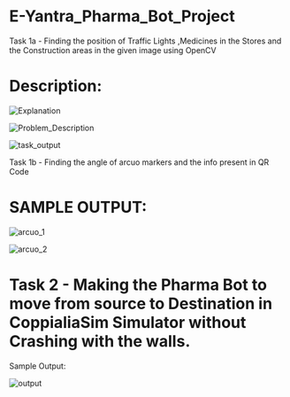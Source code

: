 # E-Yantra_Pharma_Bot_Project
Task 1a - Finding the position of Traffic Lights ,Medicines in the Stores and the Construction areas in the given image using OpenCV

# Description:

![Explanation](https://github.com/KAVINT21/E-Yantra_Pharma_Bot_Project/assets/95117554/a9df79be-cebe-40bd-92ba-fc6480e06019)

![Problem_Description](https://github.com/KAVINT21/E-Yantra_Pharma_Bot_Project/assets/95117554/2e04708f-b0ad-4d11-8950-8c1cff50c33b)

![task_output](https://github.com/KAVINT21/E-Yantra_Pharma_Bot_Project/assets/95117554/bcbc2a9a-ae8f-41fe-bfa5-710c9b123853)


Task 1b - Finding the angle of arcuo markers and the info present in QR Code

# SAMPLE OUTPUT:

![arcuo_1](https://github.com/KAVINT21/E-Yantra_Pharma_Bot_Project/assets/95117554/6db71463-1166-4d79-aa97-3ab6b71eeefb)

![arcuo_2](https://github.com/KAVINT21/E-Yantra_Pharma_Bot_Project/assets/95117554/3dfb81ad-f0d4-4b82-9438-024a38caeb15)


# Task 2 - Making the Pharma Bot to move from source to Destination in CoppialiaSim Simulator without Crashing with the walls.

Sample Output:

![output](https://github.com/KAVINT21/E-Yantra_Pharma_Bot_Project/assets/95117554/4bad35c7-a7fd-4808-9585-4f0a748adaa6)



